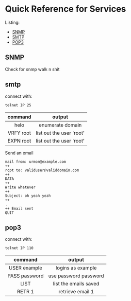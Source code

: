 # Quick Reference for Services
Listing:
- [SNMP](#snmp)
- [SMTP](#smtp)
- [POP3](#pop3)

## <a name="snmp"></a> SNMP
Check for snmp walk n shit


## <a name="smtp"></a> smtp
connect with:
```
telnet IP 25
```

| command | output |
|    :---:	|	:---: |
| helo | enumerate domain |
| VRFY root | list out the user 'root' |
| EXPN root | list out the user 'root' |

Send an email
```
mail from: urmom@example.com
++
rcpt to: validuser@validdomain.com
++
DATA
++
Write whatever
++
Subject: oh yeah yeah
++
.
++ Email sent
QUIT
```


## <a name="pop3"></a> pop3
connect with:
```
telnet IP 110
```

| command | output |
|    :---:	|	:---: |
| USER example | logins as example |
| PASS password | use password password |
| LIST | list the emails saved |
| RETR 1 | retrieve email 1 |

